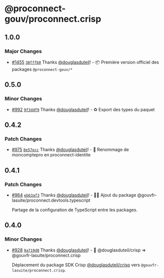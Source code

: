 # @proconnect-gouv/proconnect.crisp

## 1.0.0

### Major Changes

- [#1455](https://github.com/proconnect-gouv/proconnect-identite/pull/1455) [`38fffb0`](https://github.com/proconnect-gouv/proconnect-identite/commit/38fffb00ca5a5d2341a662f684d2555bbfb5ff02) Thanks [@douglasduteil](https://github.com/douglasduteil)! - 📦 Première version officiel des packages `@proconnect-gouv/*`

## 0.5.0

### Minor Changes

- [#992](https://github.com/proconnect-gouv/proconnect-identite/pull/992) [`9f3ddf9`](https://github.com/proconnect-gouv/proconnect-identite/commit/9f3ddf9e95f26598b19a17302b5cc5f8b710a6a5) Thanks [@douglasduteil](https://github.com/douglasduteil)! - ♻️ Export des types du paquet

## 0.4.2

### Patch Changes

- [#975](https://github.com/proconnect-gouv/proconnect-identite/pull/975) [`8e57ecc`](https://github.com/proconnect-gouv/proconnect-identite/commit/8e57eccff4d3d614a4264b63f2583a63f82a88e6) Thanks [@douglasduteil](https://github.com/douglasduteil)! - 🚚 Renommage de moncomptepro en proconnect-identite

## 0.4.1

### Patch Changes

- [#964](https://github.com/proconnect-gouv/proconnect-identite/pull/964) [`eb63af3`](https://github.com/proconnect-gouv/proconnect-identite/commit/eb63af3bf33139adece820c1cfadf3ee387713f1) Thanks [@douglasduteil](https://github.com/douglasduteil)! - 🧑‍💻 Ajout du package @gouvfr-lasuite/proconnect.devtools.typescript

  Partage de la configuration de TypeScript entre les packages.

## 0.4.0

### Minor Changes

- [#928](https://github.com/proconnect-gouv/proconnect-identite/pull/928) [`9a719d8`](https://github.com/proconnect-gouv/proconnect-identite/commit/9a719d8a5a97cb7eed1eb7c7ef9a3bd797c9c664) Thanks [@douglasduteil](https://github.com/douglasduteil)! - 🚚 @douglasduteil/crisp => @gouvfr-lasuite/proconnect.crisp

  Déplacement du package SDK Crisp [@douglasduteil/crisp](/home/x/zzz/github/douglasduteil/crisp) vers `@gouvfr-lasuite/proconnect.crisp`.
